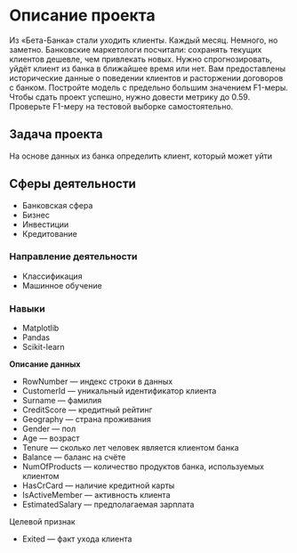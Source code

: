 <h1> Описание проекта </h1>

Из «Бета-Банка» стали уходить клиенты. Каждый месяц. Немного, но заметно. Банковские маркетологи посчитали: сохранять текущих клиентов дешевле, чем привлекать новых.
Нужно спрогнозировать, уйдёт клиент из банка в ближайшее время или нет. Вам предоставлены исторические данные о поведении клиентов и расторжении договоров с банком. 
Постройте модель с предельно большим значением F1-меры. Чтобы сдать проект успешно, нужно довести метрику до 0.59. Проверьте F1-меру на тестовой выборке самостоятельно.


<h2> Задача проекта </h2>


На основе данных из банка определить клиент, который может уйти


<h2> Сферы деятельности </h2>


- Банковская сфера
- Бизнес
- Инвестиции
- Кредитование


<h3>Направление деятельности</h3>

- Классификация
- Машинное обучение


<h3> Навыки </h3>


- Matplotlib
- Pandas
- Scikit-learn


**Описание данных**


- RowNumber — индекс строки в данных
- CustomerId — уникальный идентификатор клиента
- Surname — фамилия
- CreditScore — кредитный рейтинг
- Geography — страна проживания
- Gender — пол
- Age — возраст
- Tenure — сколько лет человек является клиентом банка
- Balance — баланс на счёте
- NumOfProducts — количество продуктов банка, используемых клиентом
- HasCrCard — наличие кредитной карты
- IsActiveMember — активность клиента
- EstimatedSalary — предполагаемая зарплата


Целевой признак


- Exited — факт ухода клиента